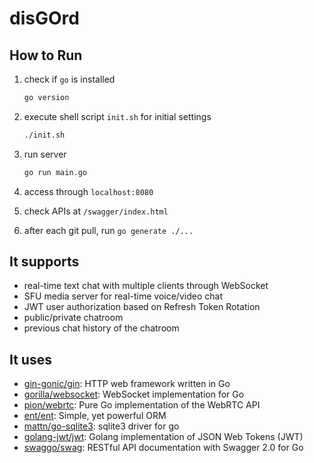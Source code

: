 # disGOrd

## How to Run
1. check if `go` is installed
    ```sh
    go version
    ```

1. execute shell script `init.sh` for initial settings
    ```sh
    ./init.sh
    ```

1. run server
    ```sh
    go run main.go
    ```

1. access through `localhost:8080`

1. check APIs at `/swagger/index.html`

1. after each git pull, run `go generate ./...`

## It supports
- real-time text chat with multiple clients through WebSocket
- SFU media server for real-time voice/video chat
- JWT user authorization based on Refresh Token Rotation
- public/private chatroom
- previous chat history of the chatroom

## It uses
- [gin-gonic/gin](https://github.com/gin-gonic/gin): HTTP web framework written in Go
- [gorilla/websocket](https://github.com/gorilla/websocket): WebSocket implementation for Go
- [pion/webrtc](https://github.com/pion/webrtc): Pure Go implementation of the WebRTC API
- [ent/ent](https://github.com/ent/ent): Simple, yet powerful ORM
- [mattn/go-sqlite3](https://github.com/mattn/go-sqlite3): sqlite3 driver for go
- [golang-jwt/jwt](https://github.com/golang-jwt/jwt): Golang implementation of JSON Web Tokens (JWT)
- [swaggo/swag](https://github.com/swaggo/swag): RESTful API documentation with Swagger 2.0 for Go
